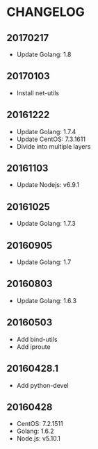 # CHANGELOG
## 20170217
- Update Golang: 1.8

## 20170103
- Install net-utils

## 20161222
- Update Golang: 1.7.4
- Update CentOS: 7.3.1611
- Divide into multiple layers

## 20161103
- Update Nodejs: v6.9.1

## 20161025
- Update Golang: 1.7.3

## 20160905
- Update Golang: 1.7

## 20160803
- Update Golang: 1.6.3

## 20160503
- Add bind-utils
- Add iproute

## 20160428.1
- Add python-devel

## 20160428
- CentOS: 7.2.1511
- Golang: 1.6.2
- Node.js: v5.10.1

